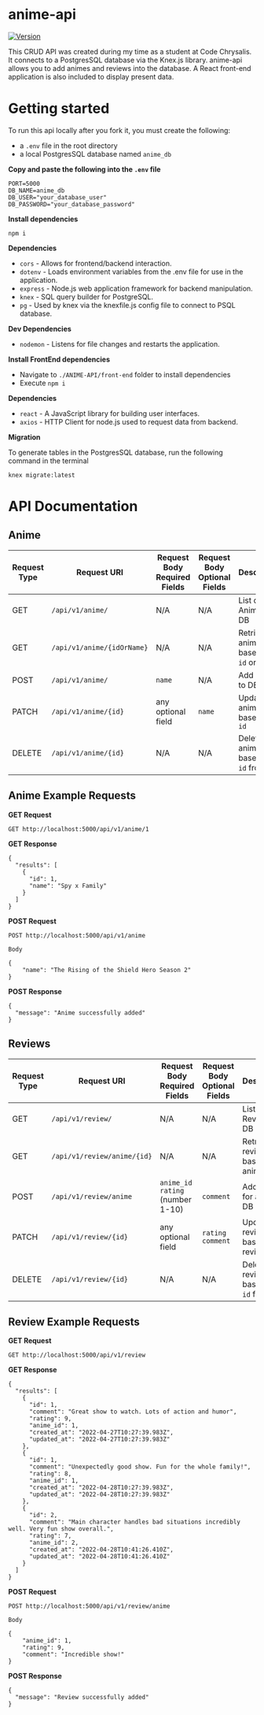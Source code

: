 # anime-api
[![Version](https://img.shields.io/badge/version-1.0.0-brightgreen)](https://github.com/JeanSolo10/anime-api/#)

This CRUD API was created during my time as a student at Code Chrysalis. It connects to a PostgresSQL database via the Knex.js library. 
anime-api allows you to add animes and reviews into the database. A React front-end application is also included to display present data.

# Getting started

To run this api locally after you fork it, you must create the following:
- a ```.env``` file in the root directory
- a local PostgresSQL database named ```anime_db```

**Copy and paste the following into the ```.env``` file**

```
PORT=5000
DB_NAME=anime_db
DB_USER="your_database_user"
DB_PASSWORD="your_database_password"
```
**Install dependencies**
```
npm i
```

**Dependencies**

- ```cors``` - Allows for frontend/backend interaction.
- ```dotenv``` - Loads environment variables from the .env file for use in the application.
- ```express``` - Node.js web application framework for backend manipulation.
- ```knex``` - SQL query builder for PostgreSQL.
- ```pg``` - Used by knex via the knexfile.js config file to connect to PSQL database.

**Dev Dependencies**

- ```nodemon``` - Listens for file changes and restarts the application.


**Install FrontEnd dependencies**
- Navigate to ```./ANIME-API/front-end``` folder to install dependencies
- Execute ```npm i```

**Dependencies**
- ```react``` - A JavaScript library for building user interfaces.
- ```axios``` - HTTP Client for node.js used to request data from backend.

**Migration**

To generate tables in the PostgresSQL database, run the following command in the terminal
```
knex migrate:latest
```

# API Documentation

## Anime

| Request Type  | Request URI | Request Body Required Fields | Request Body Optional Fields | Description | 
| ------------- | ----------- | ---------------------------- | ---------------------------- | ----------- |
| GET  | ```/api/v1/anime/``` | N/A | N/A | List of all Anime in DB |
| GET  | ```/api/v1/anime/{idOrName}``` | N/A | N/A | Retrieve anime based on ```id``` or ```name``` |
| POST | ```/api/v1/anime/``` | ```name``` | N/A | Add anime to DB |
| PATCH | ```/api/v1/anime/{id}``` | any optional field | ```name``` |  Update anime data based on ```id``` |
| DELETE | ```/api/v1/anime/{id}``` | N/A | N/A | Delete anime based on ```id``` from DB |

## Anime Example Requests

**GET Request**
```
GET http://localhost:5000/api/v1/anime/1
```

**GET Response**
```
{
  "results": [
    {
      "id": 1,
      "name": "Spy x Family"
    }
  ]
}
```

**POST Request**
```
POST http://localhost:5000/api/v1/anime

Body

{
    "name": "The Rising of the Shield Hero Season 2"
}
```

**POST Response**
```
{
  "message": "Anime successfully added"
}
```



## Reviews

| Request Type  | Request URI | Request Body Required Fields | Request Body Optional Fields | Description | 
| ------------- | ----------- | ---------------------------- | ---------------------------- | ----------- |
| GET  | ```/api/v1/review/``` | N/A | N/A | List of all Reviews in DB |
| GET  | ```/api/v1/review/anime/{id}``` | N/A | N/A | Retrieve reviews based on anime ```id``` |
| POST | ```/api/v1/review/anime``` | ```anime_id``` <br /> ```rating``` (number 1-10) | ```comment``` | Add review for anime to DB |
| PATCH | ```/api/v1/review/{id}``` | any optional field | ```rating``` <br /> ```comment``` |  Update review based on review ```id``` |
| DELETE | ```/api/v1/review/{id}``` | N/A | N/A | Delete review based on ```id``` from DB  |

## Review Example Requests

**GET Request**
```
GET http://localhost:5000/api/v1/review
```

**GET Response**
```
{
  "results": [
    {
      "id": 1,
      "comment": "Great show to watch. Lots of action and humor",
      "rating": 9,
      "anime_id": 1,
      "created_at": "2022-04-27T10:27:39.983Z",
      "updated_at": "2022-04-27T10:27:39.983Z"
    },
    {
      "id": 1,
      "comment": "Unexpectedly good show. Fun for the whole family!",
      "rating": 8,
      "anime_id": 1,
      "created_at": "2022-04-28T10:27:39.983Z",
      "updated_at": "2022-04-28T10:27:39.983Z"
    },
    {
      "id": 2,
      "comment": "Main character handles bad situations incredibly well. Very fun show overall.",
      "rating": 7,
      "anime_id": 2,
      "created_at": "2022-04-28T10:41:26.410Z",
      "updated_at": "2022-04-28T10:41:26.410Z"
    }
  ]
}
```

**POST Request**
```
POST http://localhost:5000/api/v1/review/anime

Body

{
    "anime_id": 1,
    "rating": 9,
    "comment": "Incredible show!"
}
```

**POST Response**
```
{
  "message": "Review successfully added"
}
```
